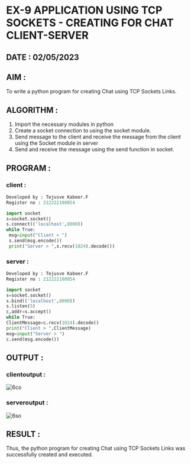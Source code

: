 # EX-9 APPLICATION USING TCP SOCKETS - CREATING FOR CHAT CLIENT-SERVER

## DATE : 02/05/2023

## AIM :
To write a python program for creating Chat using TCP Sockets Links.

## ALGORITHM :

1. Import the necessary modules in python
2. Create a socket connection to using the socket module.
3. Send message to the client and receive the message from the client using the Socket module in
 server
4. Send and receive the message using the send function in socket.

## PROGRAM :
### client :
```python
Developed by : Tejusve Kabeer.F
Register no : 212222100054

import socket
s=socket.socket()
s.connect(('localhost',8000))
while True:
 msg=input("Client > ")
 s.send(msg.encode())
 print("Server > ",s.recv(1024).decode())
 ```
 ### server :
 ```python
 Developed by : Tejusve Kabeer.F
Register no : 212222100054

import socket
s=socket.socket()
s.bind(('localhost',8000))
s.listen(5)
c,addr=s.accept()
while True:
 ClientMessage=c.recv(1024).decode()
 print("Client > ",ClientMessage)
 msg=input("Server > ")
 c.send(msg.encode())
```

## OUTPUT :

### clientoutput :
![6co](https://github.com/Reebak04/EX-9/assets/118364993/2797481a-6edf-4cb6-b23f-90896c710e13)

### serveroutput :
![6so](https://github.com/Reebak04/EX-9/assets/118364993/ef99d885-7e1c-47db-8d91-aaced21a5920)

## RESULT :
Thus, the python program for creating Chat using TCP Sockets Links was successfully
created and executed.
